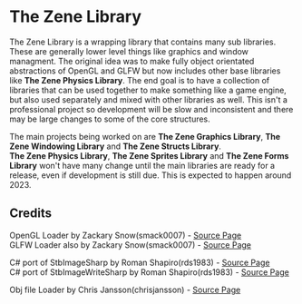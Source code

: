 # The Zene Library

The Zene Library is a wrapping library that contains many sub libraries. These are generally lower level things like graphics and window managment.
The original idea was to make fully object orientated abstractions of OpenGL and GLFW but now includes other base libraries like **The Zene Physics Library**.
The end goal is to have a collection of libraries that can be used together to make something like a game engine, but also used separately and mixed with other libraries as well.
This isn't a professional project so development will be slow and inconsistent and there may be large changes to some of the core structures.</br>

The main projects being worked on are **The Zene Graphics Library**, **The Zene Windowing Library** and **The Zene Structs Library**.</br>
**The Zene Physics Library**, **The Zene Sprites Library** and **The Zene Forms Library** won't have many change until the main libraries are ready for a release, even if development is still due.
This is expected to happen around 2023.

## Credits

OpenGL Loader by Zackary Snow(smack0007) - [Source Page](https://github.com/smack0007/GLDotNet)</br>
GLFW Loader also by Zackary Snow(smack0007) - [Source Page](https://github.com/smack0007/GLFWDotNet)</br>

C# port of StbImageSharp by Roman Shapiro(rds1983) - [Source Page](https://github.com/StbSharp/StbImageSharp)</br>
C# port of StbImageWriteSharp by Roman Shapiro(rds1983) - [Source Page](https://github.com/StbSharp/StbImageWriteSharp)</br>

Obj file Loader by Chris Jansson(chrisjansson) - [Source Page](https://github.com/chrisjansson/ObjLoader)</br>
